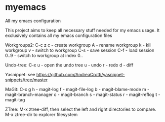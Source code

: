 myemacs
=======

All my emacs configuration

This project aims to keep all necessary stuff needed for my emacs usage. It exclusively contains all my emacs configuration files

Workgroups2: C-c z
	     <prefix> c - create workgroup
	     <prefix> A - rename workgroup
	     <prefix> k - kill workgroup
	     <prefix> v - switch to workgroup
	     <prefix> C-s - save session
	     <prefix> C-f - load session
	     <prefix> 0..9 - switch to workgroup at index 0..

Undo-tree:
	C-x u - open the undo tree
	u - undo
	r - redo
	d - diff

Yasnippet:
	see https://github.com/AndreaCrotti/yasnippet-snippets/tree/master
	
MaGit: C-x g
       <prefix> h - magit-log
       <prefix> f - magit-file-log
       <prefix> b - magit-blame-mode
       <prefix> m - magit-branch-manager
       <prefix> c - magit-branch
       <prefix> s - magit-status
       <prefix> r - magit-reflog
       <prefix> t - magit-tag

ZTree:
       M-x ztree-diff, then select the left and right directories to compare.
       M-x ztree-dir to explorer filesystem
